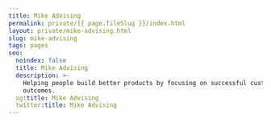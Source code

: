 ```yaml
---
title: Mike Advising
permalink: private/{{ page.fileSlug }}/index.html
layout: private/mike-advising.html
slug: mike-advising
tags: pages
seo:
  noindex: false
  title: Mike Advising
  description: >-
    Helping people build better products by focusing on successful customer
    outcomes.
  og:title: Mike Advising
  twitter:title: Mike Advising
---
```



